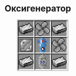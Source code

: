 # Оксигенератор

<figure><img src="../../../../.gitbook/assets/oxygenator_recipe.png" alt=""><figcaption></figcaption></figure>
